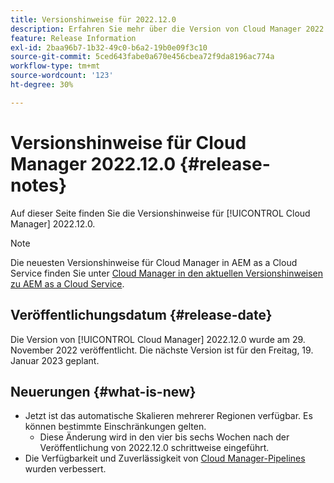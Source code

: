 ```yaml
---
title: Versionshinweise für 2022.12.0
description: Erfahren Sie mehr über die Version von Cloud Manager 2022.12.0.
feature: Release Information
exl-id: 2baa96b7-1b32-49c0-b6a2-19b0e09f3c10
source-git-commit: 5ced643fabe0a670e456cbea72f9da8196ac774a
workflow-type: tm+mt
source-wordcount: '123'
ht-degree: 30%

---
```


# Versionshinweise für Cloud Manager 2022.12.0 {#release-notes}

Auf dieser Seite finden Sie die Versionshinweise für [!UICONTROL Cloud Manager] 2022.12.0.

>[!NOTE]
>
>Die neuesten Versionshinweise für Cloud Manager in AEM as a Cloud Service finden Sie unter [Cloud Manager in den aktuellen Versionshinweisen zu AEM as a Cloud Service](https://experienceleague.adobe.com/en/docs/experience-manager-cloud-service/content/release-notes/cloud-manager/current).

## Veröffentlichungsdatum {#release-date}

Die Version von [!UICONTROL Cloud Manager] 2022.12.0 wurde am 29. November 2022 veröffentlicht. Die nächste Version ist für den Freitag, 19. Januar 2023 geplant.

## Neuerungen {#what-is-new}

* Jetzt ist das automatische Skalieren mehrerer Regionen verfügbar. Es können bestimmte Einschränkungen gelten.
   * Diese Änderung wird in den vier bis sechs Wochen nach der Veröffentlichung von 2022.12.0 schrittweise eingeführt.
* Die Verfügbarkeit und Zuverlässigkeit von [Cloud Manager-Pipelines](/help/overview/ci-cd-pipelines.md) wurden verbessert.
